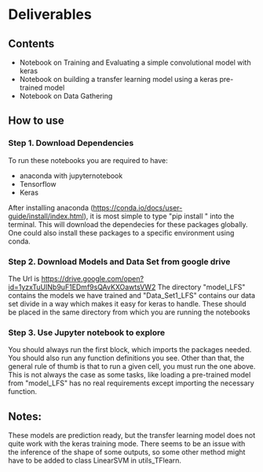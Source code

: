 # Deliverables

## Contents 
* Notebook on Training and Evaluating a simple convolutional model with keras
* Notebook on building a transfer learning model using a keras pre-trained model
* Notebook on Data Gathering

## How to use 

### Step 1. Download Dependencies

To run these notebooks you are required to have:
* anaconda with jupyternotebook
* Tensorflow
* Keras

After installing anaconda (https://conda.io/docs/user-guide/install/index.html), it is most simple to type "pip install <package>" into the terminal. This will download the dependecies for these packages globally. One could also install these packages to a specific environment using conda. 
  
### Step 2. Download Models and Data Set from google drive

The Url is https://drive.google.com/open?id=1yzxTuUINb9uF1EDmf9sQAvKXOawtsVW2
The directory "model_LFS" contains the models we have trained and "Data_Set1_LFS" contains our data set divide in a way which makes it easy for keras to handle. These should be placed in the same directory from which you are running the notebooks

### Step 3. Use Jupyter notebook to explore

You should always run the first block, which imports the packages needed. You should also run any function definitions you see. Other than that, the general rule of thumb is that to run a given cell, you must run the one above. This is not always the case as some tasks, like loading a pre-trained model from "model_LFS" has no real requirements except importing the necessary function. 

## Notes:

These models are prediction ready, but the transfer learning model does not quite work with the keras training mode. There seems to be an issue with the inference of the shape of some outputs, so some other method might have to be added to class 
LinearSVM in utils_TFlearn. 
